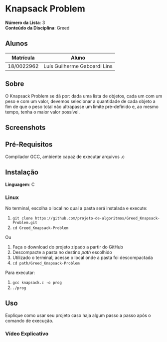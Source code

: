 # Knapsack Problem

**Número da Lista**: 3<br>
**Conteúdo da Disciplina**: Greed<br>

## Alunos
|Matrícula | Aluno |
| -- | -- |
| 18/0022962  |  Luís Guilherme Gaboardi Lins |

## Sobre 
O Knapsack Problem se dá por: dada uma lista de objetos, cada um com um peso e com um valor, devemos selecionar a quantidade de cada objeto a fim de que o peso total não ultrapasse um limite pré-definido e, ao mesmo tempo, tenha o maior valor possível.

## Screenshots

## Pré-Requisitos
Compilador GCC, ambiente capaz de executar arquivos .c

## Instalação 
**Linguagem**: C<br>

### Linux

No terminal, escolha o local no qual a pasta será instalada e execute:

1. `git clone https://github.com/projeto-de-algoritmos/Greed_Knapsack-Problem.git`
2. `cd Greed_Knapsack-Problem`

Ou

1. Faça o download do projeto zipado a partir do GitHub
2. Descompacte a pasta no destino _path_ escolhido
3. Utilizado o terminal, acesse o local onde a pasta foi descompactada
4. `cd path/Greed_Knapsack-Problem`

Para executar:

1. `gcc knapsack.c -o prog`
2. `./prog`

## Uso
Explique como usar seu projeto caso haja algum passo a passo após o comando de execução.

### Vídeo Explicativo




